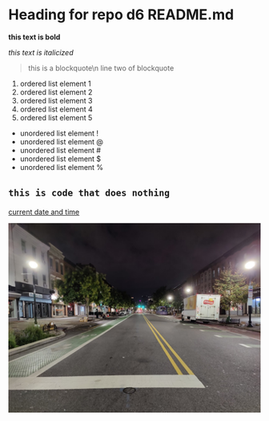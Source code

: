 # Heading for repo d6 README.md
**this text is bold**

*this text is italicized*
> this is a blockquote\n
> line two of blockquote
1. ordered list element 1
2. ordered list element 2
3. ordered list element 3
4. ordered list element 4
5. ordered list element 5
- unordered list element !
- unordered list element @
- unordered list element #
- unordered list element $
- unordered list element %

`this is code that does nothing`
---
[current date and time](https://time.gov/)

![Washington Street Early in the Morning](washington.jpg)
